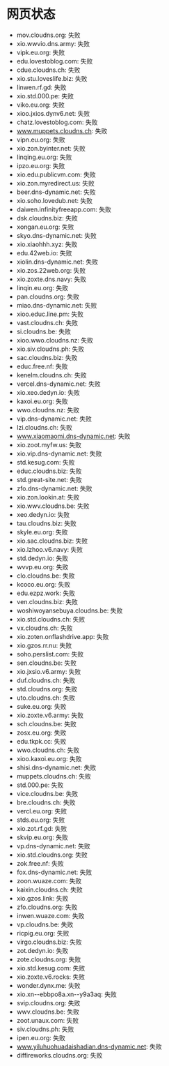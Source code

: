 # 网页状态
- mov.cloudns.org: 失败
- xio.wwvio.dns.army: 失败
- vipk.eu.org: 失败
- edu.lovestoblog.com: 失败
- cdue.cloudns.ch: 失败
- xio.stu.loveslife.biz: 失败
- linwen.rf.gd: 失败
- xio.std.000.pe: 失败
- viko.eu.org: 失败
- xioo.jxios.dynv6.net: 失败
- chatz.lovestoblog.com: 失败
- www.muppets.cloudns.ch: 失败
- vipn.eu.org: 失败
- xio.zon.byinter.net: 失败
- linqing.eu.org: 失败
- ipzo.eu.org: 失败
- xio.edu.publicvm.com: 失败
- xio.zon.myredirect.us: 失败
- beer.dns-dynamic.net: 失败
- xio.soho.lovedub.net: 失败
- daiwen.infinityfreeapp.com: 失败
- dsk.cloudns.biz: 失败
- xongan.eu.org: 失败
- skyo.dns-dynamic.net: 失败
- xio.xiaohhh.xyz: 失败
- edu.42web.io: 失败
- xiolin.dns-dynamic.net: 失败
- xio.zos.22web.org: 失败
- xio.zoxte.dns.navy: 失败
- linqin.eu.org: 失败
- pan.cloudns.org: 失败
- miao.dns-dynamic.net: 失败
- xioo.educ.line.pm: 失败
- vast.cloudns.ch: 失败
- si.cloudns.be: 失败
- xioo.wwo.cloudns.nz: 失败
- xio.siv.cloudns.ph: 失败
- sac.cloudns.biz: 失败
- educ.free.nf: 失败
- kenelm.cloudns.ch: 失败
- vercel.dns-dynamic.net: 失败
- xio.xeo.dedyn.io: 失败
- kaxoi.eu.org: 失败
- wwo.cloudns.nz: 失败
- vip.dns-dynamic.net: 失败
- lzi.cloudns.ch: 失败
- www.xiaomaomi.dns-dynamic.net: 失败
- xio.zoot.myfw.us: 失败
- xio.vip.dns-dynamic.net: 失败
- std.kesug.com: 失败
- educ.cloudns.biz: 失败
- std.great-site.net: 失败
- zfo.dns-dynamic.net: 失败
- xio.zon.lookin.at: 失败
- xio.wwv.cloudns.be: 失败
- xeo.dedyn.io: 失败
- tau.cloudns.biz: 失败
- skyle.eu.org: 失败
- xio.sac.cloudns.biz: 失败
- xio.lzhoo.v6.navy: 失败
- std.dedyn.io: 失败
- wvvp.eu.org: 失败
- clo.cloudns.be: 失败
- kcoco.eu.org: 失败
- edu.ezpz.work: 失败
- ven.cloudns.biz: 失败
- woshiwoyansebuya.cloudns.be: 失败
- xio.std.cloudns.ch: 失败
- vx.cloudns.ch: 失败
- xio.zoten.onflashdrive.app: 失败
- xio.gzos.rr.nu: 失败
- soho.perslist.com: 失败
- sen.cloudns.be: 失败
- xio.jxsio.v6.army: 失败
- duf.cloudns.ch: 失败
- std.cloudns.org: 失败
- uto.cloudns.ch: 失败
- suke.eu.org: 失败
- xio.zoxte.v6.army: 失败
- sch.cloudns.be: 失败
- zosx.eu.org: 失败
- edu.tkpk.cc: 失败
- wwo.cloudns.ch: 失败
- xioo.kaxoi.eu.org: 失败
- shisi.dns-dynamic.net: 失败
- muppets.cloudns.ch: 失败
- std.000.pe: 失败
- vice.cloudns.be: 失败
- bre.cloudns.ch: 失败
- vercl.eu.org: 失败
- stds.eu.org: 失败
- xio.zot.rf.gd: 失败
- skvip.eu.org: 失败
- vp.dns-dynamic.net: 失败
- xio.std.cloudns.org: 失败
- zok.free.nf: 失败
- fox.dns-dynamic.net: 失败
- zoon.wuaze.com: 失败
- kaixin.cloudns.ch: 失败
- xio.gzos.link: 失败
- zfo.cloudns.org: 失败
- inwen.wuaze.com: 失败
- vp.cloudns.be: 失败
- ricpig.eu.org: 失败
- virgo.cloudns.biz: 失败
- zot.dedyn.io: 失败
- zote.cloudns.org: 失败
- xio.std.kesug.com: 失败
- xio.zoxte.v6.rocks: 失败
- wonder.dynx.me: 失败
- xio.xn--ebbpo8a.xn--y9a3aq: 失败
- svip.cloudns.org: 失败
- wwv.cloudns.be: 失败
- zoot.unaux.com: 失败
- siv.cloudns.ph: 失败
- ipen.eu.org: 失败
- www.yiluhuohuadaishadian.dns-dynamic.net: 失败
- diffireworks.cloudns.org: 失败
